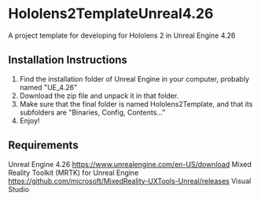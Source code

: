 # Hololens2TemplateUnreal4.26

A project template for developing for Hololens 2 in Unreal Engine 4.26

## Installation Instructions

1) Find the installation folder of Unreal Engine in your computer, probably named "UE_4.26"
2) Download the zip file and unpack it in that folder.
3) Make sure that the final folder is named Hololens2Template, and that its subfolders are "Binaries, Config, Contents..."
3) Enjoy!

## Requirements

Unreal Engine 4.26 https://www.unrealengine.com/en-US/download
Mixed Reality Toolkit (MRTK) for Unreal Engine https://github.com/microsoft/MixedReality-UXTools-Unreal/releases
Visual Studio



